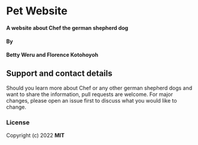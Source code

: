 # Pet Website
#### A website about Chef the german shepherd dog
#### By 
**Betty Weru and Florence Kotohoyoh**
<!-- ## Description
{This is a detailed description of your application, including its purpose and usage.  Give as much detail as needed to explain what the application does, and any other information you want users or other developers to have. }
## Setup/Installation Requirements
* This is a great place
* to list setup instructions
* in a simple
* easy-to-understand
* format
{Leave nothing to chance! You want it to be easy for potential users, employers and collaborators to run your app. Do I need to run a server? Do I need to install any dependencies? How should I set up my databases? Is there other code this app depends on?}
## Known Bugs
{Are there issues that have not yet been resolved that you want to let users know you know? Outline any issues that would impact use of your application. Share any workarounds that are in place. }
## Technologies Used
{Tell me about the languages and tools you used to create this app. Assume that I know you probably used HTML and CSS. If you did something really cool using only HTML, point that out.} -->
## Support and contact details
Should you learn more about Chef or any other german shepherd dogs and want to share the information, pull requests are welcome.
For major changes, please open an issue first to discuss what you would like to change.
### License
<!-- *{Determine the license under which this application can be used.  See below for more details on licensing.}* -->
Copyright (c) 2022 **MIT**
